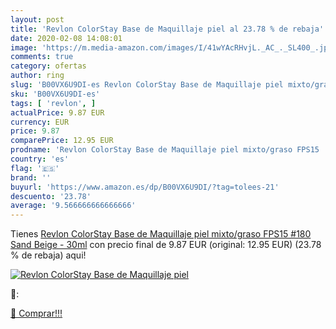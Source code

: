 ```yaml
---
layout: post
title: 'Revlon ColorStay Base de Maquillaje piel al 23.78 % de rebaja'
date: 2020-02-08 14:08:01
image: 'https://m.media-amazon.com/images/I/41wYAcRHvjL._AC_._SL400_.jpg'
comments: true
category: ofertas
author: ring
slug: 'B00VX6U9DI-es Revlon ColorStay Base de Maquillaje piel mixto/graso FPS15...'
sku: 'B00VX6U9DI-es'
tags: [ 'revlon', ]
actualPrice: 9.87 EUR
currency: EUR
price: 9.87
comparePrice: 12.95 EUR
prodname: 'Revlon ColorStay Base de Maquillaje piel mixto/graso FPS15  #180 Sand Beige  - 30ml'
country: 'es'
flag: '🇪🇸'
brand: ''
buyurl: 'https://www.amazon.es/dp/B00VX6U9DI/?tag=tolees-21'
descuento: '23.78'
average: '9.566666666666666'
---
```


Tienes [Revlon ColorStay Base de Maquillaje piel mixto/graso FPS15  #180 Sand Beige  - 30ml](https://www.amazon.es/dp/B00VX6U9DI/?tag=tolees-21) con precio final de  9.87 EUR (original: 12.95 EUR) (23.78 %  de rebaja) aqui!

[![Revlon ColorStay Base de Maquillaje piel](https://m.media-amazon.com/images/I/41wYAcRHvjL._AC_._SL400_.jpg)](https://www.amazon.es/dp/B00VX6U9DI/?tag=tolees-21)

🔎:


[🛒 Comprar!!!](https://www.amazon.es/dp/B00VX6U9DI/?tag=tolees-21)
